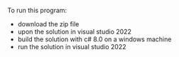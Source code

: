 To run this program:

- download the zip file
- upon the solution in visual studio 2022
- build the solution with c# 8.0 on a windows machine
- run the solution in visual studio 2022
